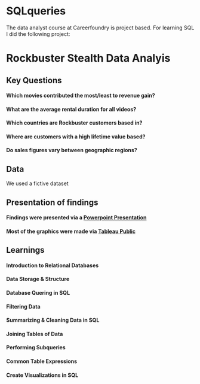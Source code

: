 # SQLqueries
The data analyst course at Careerfoundry is project based. For learning SQL I did the following project:
# Rockbuster Stealth Data Analyis
## Key Questions
#### Which movies contributed the most/least to revenue gain?
#### What are the average rental duration for all videos?
#### Which countries are Rockbuster customers based in?
#### Where are customers with a high lifetime value based?
#### Do sales figures vary between geographic regions?
## Data
We used a fictive dataset
## Presentation of findings
#### Findings were presented via a [Powerpoint Presentation](https://1drv.ms/p/s!AuD1Cerkd4TJr5Iu22p8xVYZ5O8qAw?e=sUaK5a)
#### Most of the graphics were made via [Tableau Public](https://public.tableau.com/views/DI3_10/Sheet9?:language=de-DE&:display_count=n&:origin=viz_share_link)
## Learnings
#### Introduction to Relational Databases
#### Data Storage & Structure
#### Database Quering in SQL
#### Filtering Data
#### Summarizing & Cleaning Data in SQL
#### Joining Tables of Data
#### Performing Subqueries
#### Common Table Expressions
#### Create Visualizations in SQL

